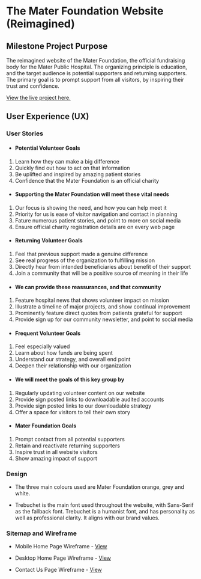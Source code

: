 # The Mater Foundation Website (Reimagined)

## Milestone Project Purpose

The reimagined website of the Mater Foundation, the official fundraising body for the Mater Public Hospital. The organizing principle is education, and the target audience is potential supporters and returning supporters. The primary goal is to prompt support from all visitors, by inspiring their trust and confidence.

[View the live project here.](###)

## User Experience (UX)

### User Stories

-  #### Potential Volunteer Goals

1. Learn how they can make a big difference
2. Quickly find out how to act on that information
3. Be uplifted and inspired by amazing patient stories
4. Confidence that the Mater Foundation is an official charity

-   #### Supporting the Mater Foundation will meet these vital needs 

1. Our focus is showing the need, and how you can help meet it
2. Priority for us is ease of visitor navigation and contact in planning
3. Fature numerous patient stories, and point to more on social media
4. Ensure official charity registration details are on every web page

-  #### Returning Volunteer Goals

1. Feel that previous support made a genuine difference
2. See real progress of the organization to fulfilling mission
3. Directly hear from intended beneficiaries about benefit of their support
4. Join a community that will be a positive source of meaning in their life

-  #### We can provide these reassurances, and that community

1. Feature hospital news that shows volunteer impact on mission
2. Illustrate a timeline of major projects, and show continual improvement
3. Prominently feature direct quotes from patients grateful for support
4. Provide sign up for our community newsletter, and point to  social media

-  #### Frequent Volunteer Goals

1. Feel especially valued
2. Learn about how funds are being spent
3. Understand our strategy, and overall end point
4. Deepen their relationship with our organization

-  #### We will meet the goals of this key group by 

1. Regularly updating volunteer content on our website
2. Provide sign posted links to downloadable audited accounts
3. Provide sign posted links to our downloadable strategy
4. Offer a space for visitors to tell their own story

-   #### Mater Foundation Goals

1. Prompt contact from all potential supporters
2. Retain and reactivate returning supporters
3. Inspire trust in all website visitors
4. Show amazing impact of support

### Design

- The three main colours used are Mater Foundation orange, grey and white.

- Trebuchet is the main font used throughout the website, with Sans-Serif as the fallback font. Trebuchet is a humanist font, and has personality as well as professional clarity. It aligns with our brand values.  

### Sitemap and Wireframe

- Mobile Home Page Wireframe - [View](wireframes-sitemap/home-page-mobile.pdf)

- Desktop Home Page Wireframe - [View](wireframes-sitemap/home-page-desktop.pdf)

- Contact Us Page Wireframe - [View](wireframes-sitemap/volunteer-page.pdf)


